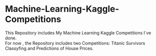 # Machine-Learning-Kaggle-Competitions
This Repository includes My Machine Learning Kaggle Competitions I`ve done.   
For now , the Repository includes two Competitions: Titanic Survivors Classyfing and Predictions of House Prices.
